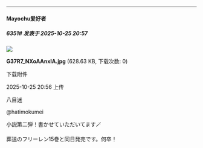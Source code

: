 ﻿
*****

####  Mayochu爱好者  
##### 6351#       发表于 2025-10-25 20:57

<img src="https://img.stage1st.com/forum/202510/25/205627kozsxxgct5qtt4sz.jpg" referrerpolicy="no-referrer">

<strong>G37R7_NXoAAnxIA.jpg</strong> (628.63 KB, 下载次数: 0)

下载附件

2025-10-25 20:56 上传

八目迷

@hatimokumei

小説第二弾！書かせていただいてます🪄

葬送のフリーレン15巻と同日発売です。何卒！

